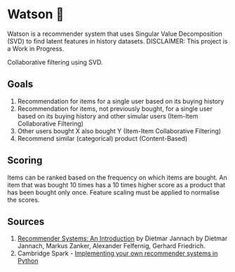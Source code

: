 # Watson 🔎

Watson is a recommender system that uses Singular Value Decomposition (SVD) to find latent features in history datasets.
DISCLAIMER: This project is a Work in Progress.

Collaborative filtering using SVD.

## Goals

1. Recommendation for items for a single user based on its buying history
2. Recommendation for items, not previously bought, for a single user based on its buying history and other simular users (Item-Item Collaborative Filtering)
3. Other users bought X also bought Y (Item-Item Collaborative Filtering)
4. Recommend similar (categorical) product (Content-Based)

## Scoring
Items can be ranked based on the frequency on which items are bought. An item that was bought 10 times has a 10 times higher score as a product that has been bought only once.
Feature scaling must be applied to normalise the scores.

## Sources
1. [Recommender Systems: An Introduction](https://www.amazon.com/Recommender-Systems-Introduction-Dietmar-Jannach/dp/0521493366) by Dietmar Jannach by Dietmar Jannach, Markus Zanker, Alexander Felfernig, Gerhard Friedrich.
2. Cambridge Spark - [Implementing your own recommender systems in Python](https://cambridgespark.com/content/tutorials/implementing-your-own-recommender-systems-in-Python/index.html)

